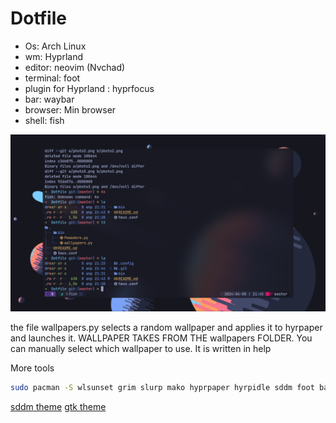 # Dotfile
- Os: Arch Linux
- wm: Hyprland
- editor: neovim (Nvchad)
- terminal: foot
- plugin for Hyprland : hyprfocus
- bar: waybar
- browser: Min browser
- shell: fish

![screenshot](photo.png)


 the file wallpapers.py selects a random wallpaper and applies it to hyrpaper and launches it. WALLPAPER TAKES FROM THE wallpapers FOLDER. You can manually select which wallpaper to use. It is written in help

More tools
```sh
sudo pacman -S wlsunset grim slurp mako hyprpaper hyrpidle sddm foot bat exa fish rofi tmux neovim
```

[sddm theme](https://github.com/siddrs/tokyo-night-sddm)
[gtk theme](https://www.gnome-look.org/p/1681315/)


